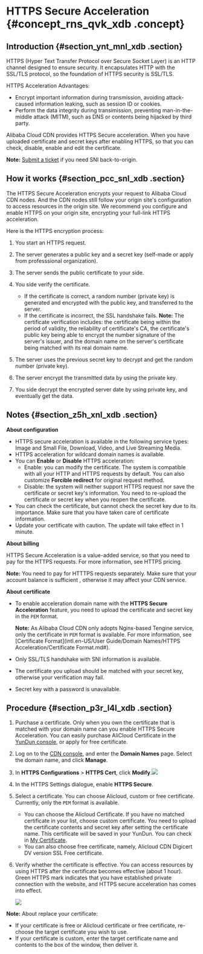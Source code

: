 # HTTPS Secure Acceleration {#concept_rns_qvk_xdb .concept}

## Introduction {#section_ynt_mnl_xdb .section}

HTTPS \(Hyper Text Transfer Protocol over Secure Socket Layer\) is an HTTP channel designed to ensure security. It encapsulates HTTP with the SSL/TLS protocol, so the foundation of HTTPS security is SSL/TLS.

HTTPS Acceleration Advantages:

-   Encrypt important information during transmission, avoiding attack-caused information leaking, such as session ID or cookies.
-   Perform the data integrity during transimission, preventing man-in-the-middle attack \(MITM\), such as DNS or contents being hijacked by third party.

Alibaba Cloud CDN provides HTTPS Secure acceleration. When you have uploaded certificate and secret keys after enabling HTTPS, so that you can check, disable, enable and edit the certificate.

**Note:** [Submit a ticket](https://workorder-intl.console.aliyun.com) if you need SNI back-to-origin.

## How it works {#section_pcc_snl_xdb .section}

The HTTPS Secure Acceleration encrypts your request to Alibaba Cloud CDN nodes. And the CDN nodes still follow your origin site's configuration to access resources in the origin site. We recommend you configure and enable HTTPS on your origin site, encrypting your full-link HTTPS acceleration.

Here is the HTTPS encryption process:

 

1.  You start an HTTPS request.
2.  The server generates a public key and a secret key \(self-made or apply from professsional organization\).
3.  The server sends the public certificate to your side.
4.  You side verify the certificate.

    -   If the certificate is correct, a random number \(private key\) is generated and encrypted with the public key, and transferred to the server.
    -   If the certificate is incorrect, the SSL handshake fails.
    **Note:** The certificate verification includes: the certificate being within the period of validity, the reliability of certificate's CA, the certificate's public key being able to encrypt the number signature of the server's issuer, and the domain name on the server's certificate being matched with its real domain name.

5.  The server uses the previous secret key to decrypt and get the random number \(private key\).
6.  The server encrypt the transmitted data by using the private key.
7.  You side decrypt the encrypted server date by using private key, and eventually get the data.

## Notes {#section_z5h_xnl_xdb .section}

**About configuration**

-   HTTPS secure acceleration is available in the following service types: Image and Small File, Download, Video, and Live Streaming Media.
-   HTTPS acceleration for wildcard domain names is available.
-   You can **Enable** or **Disable** HTTPS acceleration:
    -   Enable: you can modify the certificate. The system is compatible with all your HTTP and HTTPS requests by default. You can also customize **Forcible redirect** for original request method.
    -   Disable: the system will neither support HTTPS request nor save the certificate or secret key's information. You need to re-upload the certificate or secret key when you reopen the certificate.
-   You can check the certificate, but cannot check the secret key due to its importance. Make sure that you have taken care of certificate information.
-   Update your certificate with caution. The update will take effect in 1 minute.

**About billing**

HTTPS Secure Acceleration is a value-added service, so that you need to pay for the HTTPS requests. For more information, see HTTPS pricing.

**Note:** You need to pay for HTTTPS requests separately. Make sure that your account balance is sufficient , otherwise it may affect your CDN service.

**About certificate**

-   To enable acceleration domain name with the **HTTPS Secure Acceleration** feature, you need to upload the certificate and secret key in the `PEM` format.

    **Note:** As Alibaba Cloud CDN only adopts Nginx-based Tengine service, only the certificate in `PEM` format is available. For more information, see [Certificate Format](intl.en-US/User Guide/Domain Names/HTTPS Acceleration/Certificate Format.md#).

-   Only SSL/TLS handshake with SNI information is available.
-   The certificate you upload should be matched with your secret key, otherwise your verification may fail.
-   Secret key with a password is unavailable.

## Procedure {#section_p3r_l4l_xdb .section}

1.  Purchase a certificate. Only when you own the certificate that is matched with your domain name can you enable HTTPS Secure Acceleration. You can easily purchase AliCloud Certificate in the [YunDun console](https://yundun.console.aliyun.com/?spm=5176.2020520110.aliyun_sidebar.19.3ff6ZSicZSiceU&p=cas#/cas/home), or apply for free certificate.
2.  Log on to the [CDN console](https://cdn.console.aliyun.com), and enter the **Domain Names** page. Select the domain name, and click **Manage**.
3.  In **HTTPS Configurations** \> **HTTPS Cert**, click **Modify**.![](http://static-aliyun-doc.oss-cn-hangzhou.aliyuncs.com/assets/img/5134/153899841011410_en-US.png)
4.  In the HTTPS Settings dialogue, enable **HTTPS Secure**.
5.  Select a certificate. You can choose Alicloud, custom or free certificate. Currently, only the `PEM` format is available.
    -   You can choose the Alicloud Certificate. If you have no matched certificate in your list, choose custom certificate. You need to upload the certificate contents and secret key after setting the certificate name. This certificate will be saved in your YunDun. You can check in [My Certificate](https://yundun.console.aliyun.com/?spm=5176.2020520001.aliyun_sidebar.17.12004bd303Zdr8#/all).
    -   You can also choose free certificate, namely, Alicloud CDN Digicert DV version SSL Free certificate.
6.  Verify whether the certificate is effective. You can access resources by using HTTPS after the certificate becomes effective \(about 1 hour\). Green HTTPS mark indicates that you have established private connection with the website, and HTTPS secure acceleration has comes into effect.

    ![](http://static-aliyun-doc.oss-cn-hangzhou.aliyuncs.com/assets/img/5134/15389984103701_en-US.png)


**Note:** About replace your certificate:

-   If your certificate is free or Alicloud certificate or free certificate, re-choose the target certificate you wish to use.
-   If your certificate is custom, enter the target certificate name and contents to the box of the window, then deliver it.

